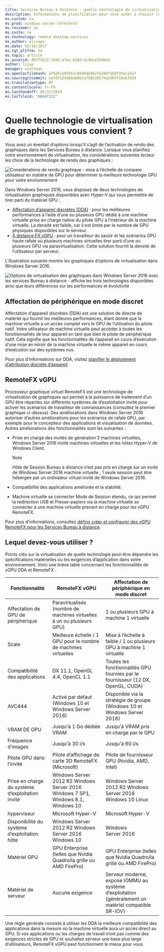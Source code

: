 ```yaml
---
title: Services Bureau à distance - quelle technologie de virtualisation de graphiques vous convient ?
description: Informations de planification pour vous aider à choisir les graphiques appropriés option de virtualisation pour votre déploiement des services Bureau à distance.
ms.custom: na
ms.prod: windows-server-threshold
ms.reviewer: na
ms.suite: na
ms.technology: remote-desktop-services
ms.author: elizapo
ms.date: 03/16/2017
ms.tgt_pltfrm: na
ms.topic: article
ms.assetid: d6ff5b22-7695-4fee-b1bd-6c9dce5bd0e8
author: lizap
manager: scottman
ms.openlocfilehash: af5d5ce89561c89d8468627e20dfdb6f35eca5ef
ms.sourcegitcommit: eaf071249b6eb6b1a758b38579a2d87710abfb54
ms.translationtype: MT
ms.contentlocale: fr-FR
ms.lasthandoff: 05/31/2019
ms.locfileid: "66447112"
---
```

# <a name="which-graphics-virtualization-technology-is-right-for-you"></a>Quelle technologie de virtualisation de graphiques vous convient ?

Vous avez un éventail d’options lorsqu’il s’agit de l’activation de rendu des graphiques dans les Services Bureau à distance. Lorsque vous planifiez votre environnement de virtualisation, les considérations suivantes lecteur les choix de la technologie de rendu des graphiques :

![Considérations de rendu graphique - mise à l’échelle de compare utilisateur en matière de GPU pour déterminer la meilleure technologie GPU pour votre environnement](media/rds-gpu.png)

Dans Windows Server 2016, vous disposez de deux technologies de virtualisation graphiques disponibles avec Hyper-V qui vous permettre de tirer parti du matériel GPU :

- [Affectation d’appareil discrètes (DDA)](#discrete-device-assignment) : pour les meilleures performances à l’aide d’une ou plusieurs GPU dédié à une machine virtuelle prise en charge native du pilote GPU à l’intérieur de la machine virtuelle. La densité est faible, car il est limité par le nombre de GPU physiques disponibles sur le serveur. 
- [À distance FX vGPU](#remotefx-vgpu) : pour un travailleur du savoir et les scénarios GPU haute rafale où plusieurs machines virtuelles tirer parti d’une ou plusieurs GPU via paravirtualisation. Cette solution fournit la densité de l’utilisateur par serveur.

L’illustration suivante montre les graphiques d’options de virtualisation dans Windows Server 2016.

![Options de virtualisation des graphiques dans Windows Server 2016 avec les services Bureau à distance - affiche les trois technologies disponibles ainsi que leurs différences sur les performances et évolutivité](media/rds-graphics-virtualization.png)

## <a name="discrete-device-assignment"></a>Affectation de périphérique en mode discret
Affectation d’appareil discrètes (DDA) est une solution de directe de matériel qui fournit les meilleures performances, étant donné que la machine virtuelle a un accès complet vers le GPU de l’utilisation du pilote natif. Votre utilisateur de machine virtuelle peut accéder à toutes les fonctionnalités de leur appareil en tant que bien le pilote de périphérique natif. Cela signifie que les fonctionnalités de l’appareil en cours d’exécution d’une mise en miroir de la machine virtuelle le même appareil en cours d’exécution sur des systèmes nus.

Pour plus d’informations sur DDA, visitez [planifier le déploiement d’attribution discrète d’appareil](../../virtualization/hyper-v/plan/plan-for-deploying-devices-using-discrete-device-assignment.md).

## <a name="remotefx-vgpu"></a>RemoteFX vGPU 
Processeur graphique virtuel RemoteFX est une technologie de virtualisation de graphiques qui permet à la puissance de traitement d’un GPU être réparties sur différents systèmes de d’exploitation invité pour activer les scénarios de travailleur de connaissances (consultez le premier graphique ci-dessus). Des améliorations dans Windows Server 2016 autoriser d’autres améliorations pour les scénarios de rafale GPU, par exemple pour le concepteur des applications et visualisation de données. Autres améliorations des fonctionnalités sont les suivantes :

- Prise en charge des invités de génération 2 machines virtuelles, Windows Server 2016 invité machines virtuelles et les hôtes Hyper-V de Windows Client.
  >[!NOTE] 
  > Hôte de Session Bureau à distance n’est pas pris en charge sur un invité de Windows Server 2016 machine virtuelle ; 1 seule session peut être hébergée par un ordinateur virtuel invité de Windows Server 2016.

- Compatibilité des applications améliorée et la stabilité.
- Machine virtuelle se connecter Mode de Session étendu, ce qui permet la redirection USB et Presse-papiers via la machine virtuelle se connecter à une machine virtuelle prenant en charge pour les vGPU RemoteFX.

Pour plus d’informations, consultez [définir créer et configurer des vGPU RemoteFX pour les Services Bureau à distance](rds-remotefx-vgpu.md).

## <a name="which-should-you-use"></a>Lequel devez-vous utiliser ?

Points clés sur la virtualisation de quelle technologie peut-être dépendre les spécifications matérielles ou les exigences d’application dans votre environnement. Voici une brève table concernant les fonctionnalités de vGPU DDA et RemoteFX :

| Fonctionnalité               | RemoteFX vGPU                                                                       | Affectation de périphérique en mode discret                                             |
|-----------------------|-------------------------------------------------------------------------------------|------------------------------------------------------------------------|
| Affectation de GPU de périphérique | Paravirtualisés (nombre de machines virtuelles à un ou plusieurs GPU)                                     | 1 ou plusieurs GPU à machine 1 virtuelle                                                  |
| Scale                 | Meilleure échelle / 1 GPU pour le nombre de machines virtuelles                                                      | Mise à l’échelle à faible / 1 ou plusieurs GPU à machine 1 virtuelle                                     |
| Compatibilité des applications     | DX 11.1, OpenGL 4.4, OpenCL 1.1                                                     | Toutes les fonctionnalités GPU fournies par le fournisseur (12 DX, OpenGL, CUDA)          |
| AVC444                | Activé par défaut (Windows 10 et Windows Server 2016)                             | Disponible via la stratégie de groupe (Windows 10 et Windows Server 2016)    |
| VRAM DE GPU              | Jusqu'à 1 Go dédiée VRAM                                                           | Jusqu'à VRAM pris en charge par le GPU                                        |
| Fréquence d’images            | Jusqu'à 30 i/s                                                                         | Jusqu'à 60 i/s                                                            |
| Pilote GPU dans l’invité   | Pilote d’affichage de carte 3D RemoteFX (Microsoft)                                      | Pilote de fournisseur GPU (Nvidia, AMD, Intel)                                 |
| Prise en charge du système d’exploitation invité      |  Windows Server 2012 R2 Windows Server 2016 Windows 7 SP1, Windows 8.1, Windows 10 |  Windows Server 2012 R2 Windows Server 2016 Windows 10 Linux         |
| hyperviseur            | Microsoft Hyper-V                                                                   | Microsoft Hyper-V                                                      |
| Disponibilité du système d’exploitation hôte  |  Windows Server 2012 R2 Windows Server 2016 Windows 10                             | Windows Server 2016                                                    |
| Matériel GPU          | GPU Enterprise (telles que Nvidia Quadro/la grille ou AMD FirePro)                         | GPU Enterprise (telles que Nvidia Quadro/la grille ou AMD FirePro)            |
| Matériel de serveur       | Aucune exigence                                                             | Serveur moderne, expose IOMMU au système d’exploitation (généralement un matériel compatible SR-IOV) |

Une règle générale consiste à utiliser les DDA la meilleure compatibilité des applications dans la mesure où la machine virtuelle aura un accès direct au GPU. Si vos applications ou les charges de travail n’ont pas comme des exigences strictes de GPU et souhaitez serveur une base plus large d’utilisateurs, RemoteFX vGPU peut fonctionnent le mieux pour vous.